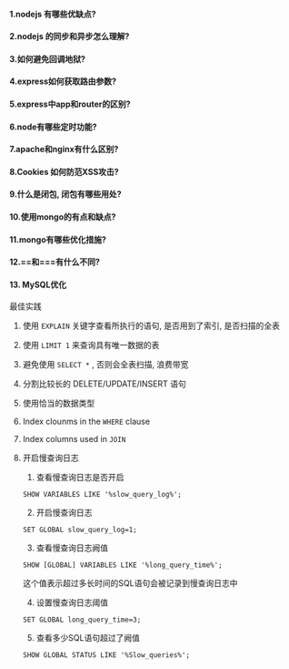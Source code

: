#### 1.nodejs 有哪些优缺点?

#### 2.nodejs 的同步和异步怎么理解?

#### 3.如何避免回调地狱?

#### 4.express如何获取路由参数?

#### 5.express中app和router的区别?

#### 6.node有哪些定时功能?

#### 7.apache和nginx有什么区别?

#### 8.Cookies 如何防范XSS攻击?

#### 9.什么是闭包, 闭包有哪些用处?

#### 10.使用mongo的有点和缺点?

#### 11.mongo有哪些优化措施?

#### 12.==和===有什么不同?

#### 13. MySQL优化

最佳实践

1. 使用 `EXPLAIN` 关键字查看所执行的语句, 是否用到了索引, 是否扫描的全表

2. 使用 `LIMIT 1` 来查询具有唯一数据的表

3. 避免使用 `SELECT *` , 否则会全表扫描, 浪费带宽

4. 分割比较长的 DELETE/UPDATE/INSERT 语句

5. 使用恰当的数据类型

6. Index clounms in the `WHERE` clause

7. Index columns used in `JOIN`

8. 开启慢查询日志

   1) 查看慢查询日志是否开启

   ```shell
   SHOW VARIABLES LIKE '%slow_query_log%';
   ```

   2) 开启慢查询日志

   ```shell
   SET GLOBAL slow_query_log=1;
   ```

   3) 查看慢查询日志阙值

   ```shell
   SHOW [GLOBAL] VARIABLES LIKE '%long_query_time%';
   ```

   这个值表示超过多长时间的SQL语句会被记录到慢查询日志中

   4) 设置慢查询日志阈值

   ```shell
   SET GLOBAL long_query_time=3;
   ```

   5) 查看多少SQL语句超过了阙值

   ```shell
   SHOW GLOBAL STATUS LIKE '%Slow_queries%';
   ```

   





